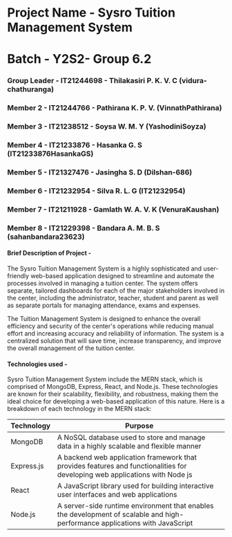 # Project Name - Sysro Tuition Management System
# Batch - Y2S2- Group 6.2
### Group Leader - IT21244698 - Thilakasiri P. K. V. C (vidura-chathuranga)
### Member 2 - IT21244766 - Pathirana K. P. V. (VinnathPathirana)
### Member 3 - IT21238512 - Soysa W. M. Y (YashodiniSoyza)
### Member 4 - IT21233876 - Hasanka G. S (IT21233876HasankaGS)
### Member 5 - IT21327476 - Jasingha S. D (Dilshan-686)
### Member 6 - IT21232954 - Silva R. L. G (IT21232954)
### Member 7 - IT21211928 - Gamlath W. A. V. K (VenuraKaushan)
### Member 8 - IT21229398 - Bandara A. M. B. S (sahanbandara23623)

#### Brief Description of Project -

The Sysro Tuition Management System is a highly sophisticated and user-friendly web-based application designed to streamline and automate the processes involved in managing a tuition center. The system offers separate, tailored dashboards for each of the major stakeholders involved in the center, including the administrator, teacher, student and parent as well as separate portals for managing attendance, exams and expenses.

The Tuition Management System is designed to enhance the overall efficiency and security of the center's operations while reducing manual effort and increasing accuracy and reliability of information. The system is a centralized solution that will save time, increase transparency, and improve the overall management of the tuition center.

#### Technologies used -

Sysro Tuition Management System include the MERN stack, which is comprised of MongoDB, Express, React, and Node.js. These technologies are known for their scalability, flexibility, and robustness, making them the ideal choice for developing a web-based application of this nature. Here is a breakdown of each technology in the MERN stack:

| Technology | Purpose |
| --- | --- |
| MongoDB | A NoSQL database used to store and manage data in a highly scalable and flexible manner |
| Express.js | A backend web application framework that provides features and functionalities for developing web applications with Node js |
| React | A JavaScript library used for building interactive user interfaces and web applications |
| Node.js | A server-side runtime environment that enables the development of scalable and high-performance applications with JavaScript |

